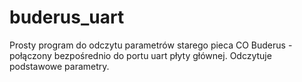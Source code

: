 # buderus_uart

Prosty program do odczytu parametrów starego pieca CO Buderus - połączony bezpośrednio do portu uart płyty głównej.
Odczytuje podstawowe parametry.
